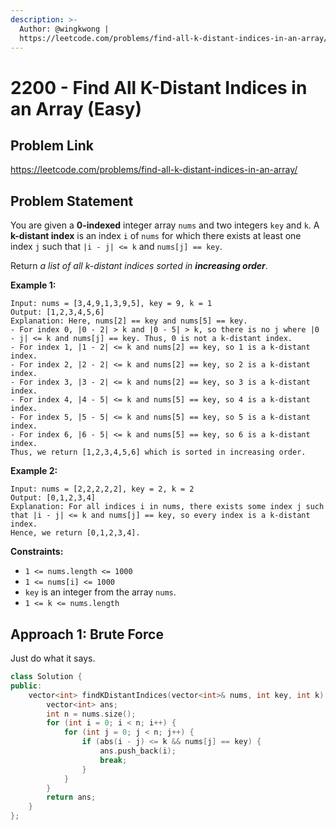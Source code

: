 ```yaml
---
description: >-
  Author: @wingkwong |
  https://leetcode.com/problems/find-all-k-distant-indices-in-an-array/
---
```


# 2200 - Find All K-Distant Indices in an Array (Easy)

## Problem Link

https://leetcode.com/problems/find-all-k-distant-indices-in-an-array/

## Problem Statement

You are given a **0-indexed** integer array `nums` and two integers `key` and `k`. A **k-distant index** is an index `i` of `nums` for which there exists at least one index `j` such that `|i - j| <= k` and `nums[j] == key`.

Return _a list of all k-distant indices sorted in **increasing order**_.

**Example 1:**

```
Input: nums = [3,4,9,1,3,9,5], key = 9, k = 1
Output: [1,2,3,4,5,6]
Explanation: Here, nums[2] == key and nums[5] == key.
- For index 0, |0 - 2| > k and |0 - 5| > k, so there is no j where |0 - j| <= k and nums[j] == key. Thus, 0 is not a k-distant index.
- For index 1, |1 - 2| <= k and nums[2] == key, so 1 is a k-distant index.
- For index 2, |2 - 2| <= k and nums[2] == key, so 2 is a k-distant index.
- For index 3, |3 - 2| <= k and nums[2] == key, so 3 is a k-distant index.
- For index 4, |4 - 5| <= k and nums[5] == key, so 4 is a k-distant index.
- For index 5, |5 - 5| <= k and nums[5] == key, so 5 is a k-distant index.
- For index 6, |6 - 5| <= k and nums[5] == key, so 6 is a k-distant index.
Thus, we return [1,2,3,4,5,6] which is sorted in increasing order. 
```

**Example 2:**

```
Input: nums = [2,2,2,2,2], key = 2, k = 2
Output: [0,1,2,3,4]
Explanation: For all indices i in nums, there exists some index j such that |i - j| <= k and nums[j] == key, so every index is a k-distant index. 
Hence, we return [0,1,2,3,4].
```

**Constraints:**

* `1 <= nums.length <= 1000`
* `1 <= nums[i] <= 1000`
* `key` is an integer from the array `nums`.
* `1 <= k <= nums.length`

## Approach 1: Brute Force

Just do what it says.

<SolutionAuthor name="@wingkwong"/>

```cpp
class Solution {
public:
    vector<int> findKDistantIndices(vector<int>& nums, int key, int k) {
        vector<int> ans;
        int n = nums.size();
        for (int i = 0; i < n; i++) {
            for (int j = 0; j < n; j++) {
                if (abs(i - j) <= k && nums[j] == key) {
                    ans.push_back(i);
                    break;
                }
            }
        }
        return ans;
    }
};
```
